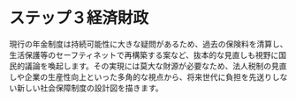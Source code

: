 # ステップ３経済財政

現行の年金制度は持続可能性に大きな疑問があるため、過去の保険料を清算し、生活保護等のセーフティネットで再構築する案など、抜本的な見直しも視野に国民的議論を喚起します。その実現には莫大な財源が必要なため、法人税制の見直しや企業の生産性向上といった多角的な視点から、将来世代に負担を先送りしない新しい社会保障制度の設計図を描きます。
